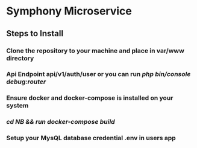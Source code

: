 # Symphony Microservice 
## Steps to Install
### Clone the repository to your machine and place in var/www directory 
### Api Endpoint api/v1/auth/user or you can run <i>php bin/console debug:router</i>
### Ensure docker and docker-compose is installed on your system
### <i>cd NB && run docker-compose build</i>
### Setup your MysQL database credential .env in users app 


